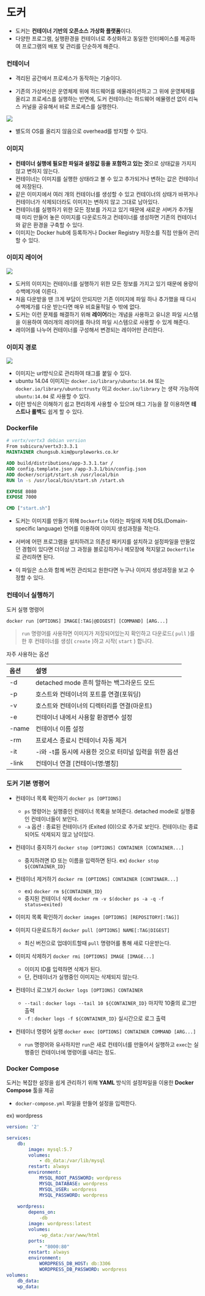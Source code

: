 # 도커

- 도커는 **컨테이너 기반의 오픈소스 가상화 플랫폼**이다.
- 다양한 프로그램, 실행환경을 컨테이너로 추상화하고 동일한 인터페이스를 제공하여 프로그램의 배포 및 관리를 단순하게 해준다.



### 컨테이너

- 격리된 공간에서 프로세스가 동작하는 기술이다.

- 기존의 가상머신은 운영체제 위에 하드웨어를 에뮬레이션하고 그 위에 운영체제를 올리고 프로세스를 실행하는 반면에, 도커 컨테이너는 하드웨어 에뮬렝션 없이 리눅스 커널을 공유해서 바로 프로세스를 실행한다.

![](http://192.168.100.42:12346/uploads/images/gallery/2020-08/scaled-1680-/image-1596706613366.png)

- 별도의 OS를 올리지 않음으로 overhead를 방지할 수 있다.



### 이미지

- **컨테이너 실행에 필요한 파일과 설정값 등을 포함하고 있는 것**으로 상태값을 가지지 않고 변하지 않는다.
- 컨테이너는 이미지를 실행한 상태라고 볼 수 있고 추가되거나 변하는 값은 컨테이너에 저장된다.
- 같은 이미지에서 여러 개의 컨테이너를 생성할 수 있고 컨테이너의 상태가 바뀌거나 컨테이너가 삭제되더라도 이미지는 변하지 않고 그대로 남아있다.
- 컨테이너를 실행하기 위한 모든 정보를 가지고 있기 때문에 새로운 서버가 추가될 때 미리 만들어 놓은 이미지를 다운로드하고 컨테이너를 생성하면 기존의 컨테이너와 같은 환경을 구축할 수 있다.
- 이미지는 Docker hub에 등록하거나 Docker Registry 저장소를 직접 만들어 관리할 수 있다.



### 이미지 레이어

![](https://subicura.com/assets/article_images/2017-01-19-docker-guide-for-beginners-1/image-layer.png)

- 도커의 이미지는 컨테이너를 실행하기 위한 모든 정보를 가지고 있기 때문에 용량이 수백메가에 이른다.
- 처음 다운받을 땐 크게 부담이 안되지만 기존 이미지에 파일 하나 추가했을 때 다시 수백메가를 다운 받는다면 매우 비효율적일 수 밖에 없다.
- 도커는 이런 문제를 해결하기 위해 **레이어**라는 개념을 사용하고 유니온 파일 시스템을 이용하여 여러개의 레이어를 하나의 파일 시스템으로 사용할 수 있게 해준다.
- 레이어를 나누어 컨테이너를 구성해서 변경되는 레이어만 관리한다.



### 이미지 경로

![](https://subicura.com/assets/article_images/2017-01-19-docker-guide-for-beginners-1/image-url.png)

- 이미지는 url방식으로 관리하여 태그를 붙일 수 있다.
- ubuntu 14.04 이미지는 `docker.io/library/ubuntu:14.04` 또는 `docker.io/library/ubuntu:trusty` 이고 `docker.io/library` 는 생략 가능하여 `ubuntu:14.04` 로 사용할 수 있다.
- 이런 방식은 이해하기 쉽고 편리하게 사용할 수 있으며 태그 기능을 잘 이용하면 **테스트나 롤백**도 쉽게 할 수 있다.



### Dockerfile

```dockerfile
# vertx/vertx3 debian version
From subicura/vertx3:3.3.1
MAINTAINER chungsub.kim@purpleworks.co.kr

ADD build/distributions/app-3.3.1.tar /
ADD config.template.json /app-3.3.1/bin/config.json
ADD docker/script/start.sh /usr/local/bin
RUN ln -s /usr/local/bin/start.sh /start.sh

EXPOSE 8080
EXPOSE 7000

CMD ["start.sh"]
```

- 도커는 이미지를 만들기 위해 `Dockerfile` 이라는 파일에 자체 DSL(Domain-specific language) 언어를 이용하여 이미지 생성과정을 적는다.

- 서버에 어떤 프로그램을 설치하려고 의존성 패키지를 설치하고 설정파일을 만들었던 경험이 있다면 더이상 그 과정을 블로깅하거나 메모장에 적지말고 `Dockerfile`로 관리하면 된다.
- 이 파일은 소스와 함께 버전 관리되고 원한다면 누구나 이미지 생성과정을 보고 수정할 수 있다.





### 컨테이너 실행하기

 도커 실행 명령어

```
docker run [OPTIONS] IMAGE[:TAG|@DIGEST] [COMMAND] [ARG...]
```

> `run` 명령어를 사용하면 이미지가 저장되어있는지 확인하고 다운로드( `pull` )를 한 후 컨테이너를 생성( `create` )하고 시작( `start` ) 합니다.	

 자주 사용하는 옵션

| 옵션  | 설명                                                   |
| :---- | :----------------------------------------------------- |
| -d    | detached mode 흔히 말하는 백그라운드 모드              |
| -p    | 호스트와 컨테이너의 포트를 연결(포워딩)                |
| -v    | 호스트와 컨테이너의 디렉터리를 연결(마운트)            |
| -e    | 컨테이너 내에서 사용할 환경변수 설정                   |
| -name | 컨테이너 이름 설정                                     |
| -rm   | 프로세스 종료시 컨테이너 자동 제거                     |
| -it   | -i와 -t를 동시에 사용한 것으로 터미널 입력을 위한 옵션 |
| -link | 컨테이너 연결 [컨테이너명:별칭]                        |



### 도커 기본 명령어

- 컨테이너 목록 확인하기 `docker ps [OPTIONS]` 
  - `ps` 명령어는 실행중인 컨테이너 목록을 보여준다. detached mode로 실행중인 컨테이너들이 보인다.
  - `-a` 옵션 : 종료된 컨테이너가 (Exited (0))으로 추가로 보인다. 컨테이너는 종료되어도 삭제되지 않고 남이있다.
- 컨테이너 중지하기 `docker stop [OPTIONS] CONTAINER [CONTAINER...]`
  - 중지하려면 ID 또는 이름을 입력하면 된다. ex) `docker stop ${CONTAINER_ID}`
- 컨테이너 제거하기 `docker rm [OPTIONS] CONTAINER [CONTINAER...]`
  - ex) `docker rm ${CONTAINER_ID}`
  - 중지된 컨테이너 삭제 `docker rm -v $(docker ps -a -q -f status=exited)`
- 이미지 목록 확인하기 `docker images [OPTIONS] [REPOSITORY[:TAG]]`
- 이미지 다운로드하기 `docker pull [OPTIONS] NAME[:TAG|DIGEST]`
  - 최신 버전으로 업데이트할때 `pull` 명령어를 통해 새로 다운받는다.
- 이미지 삭제하기 `docker rmi [OPTIONS] IMAGE [IMAGE...]`
  - 이미지 ID를 입력하면 삭제가 된다.
  - 단, 컨테이너가 실행중인 이미지는 삭제되지 않는다.

- 컨테이너 로그보기 `docker logs [OPTIONS] CONTAINER`
  - `--tail` : `docker logs --tail 10 ${CONTAINER_ID}` 마지막 10줄의 로그만 출력
  - `-f` : `docker logs -f ${CONTAINER_ID}` 실시간으로 로그 출력  

- 컨테이너 명령어 실행 `docker exec [OPTIONS] CONTAINER COMMAND [ARG...]`
  - `run` 명령어와 유사하지만 `run`은 새로 컨테이너를 만들어서 실행하고 `exec`는 실행중인 컨테이너에 명령어를 내리는 정도.



### Docker Compose

 도커는 복잡한 설정을 쉽게 관리하기 위해 **YAML** 방식의 설정파일을 이용한 **Docker Compose** 툴을 제공

- `docker-compose.yml` 파일을 만들어 설정을 입력한다.

ex) wordpress

```yaml
version: '2'

services:
	db:
		image: mysql:5.7
		volumes:
			- db_data:/var/lib/mysql
		restart: always
		environment:
			MYSQL_ROOT_PASSWORD: wordpress
			MYSQL_DATABASE: wordpress
			MYSQL_USER: wordpress
			MYSQL_PASSWORD: wordpress
			
	wordpress:
		depens_on:
			-db
		image: wordpress:latest
		volumes:
			-wp_data:/var/www/html
		ports:
			- "8000:80"
		restart: always
		environment:
			WORDPRESS_DB_HOST: db:3306
			WORDPRESS_DB_PASSWORD: wordpress
volumes:
	db_data:
	wp_data:
```

